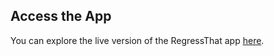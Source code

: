 ## Access the App

You can explore the live version of the RegressThat app [here](https://h0r737-january-msemakweli.shinyapps.io/RegressThat/).

